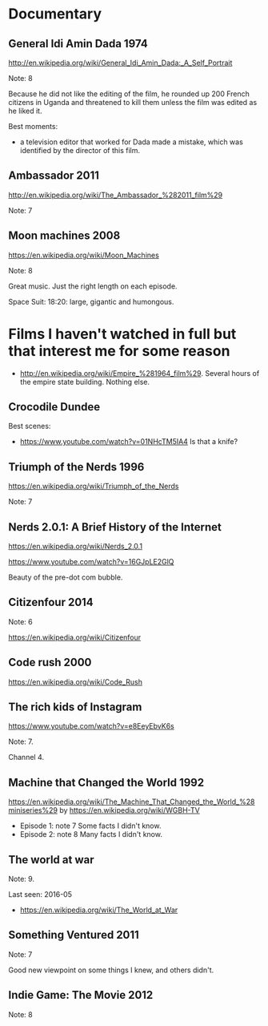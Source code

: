 # Documentary

## General Idi Amin Dada 1974

<http://en.wikipedia.org/wiki/General_Idi_Amin_Dada:_A_Self_Portrait>

Note: 8

Because he did not like the editing of the film, he rounded up 200 French citizens in Uganda and threatened to kill them unless the film was edited as he liked it.

Best moments:

- a television editor that worked for Dada made a mistake, which was identified by the director of this film.

## Ambassador 2011

<http://en.wikipedia.org/wiki/The_Ambassador_%282011_film%29>

Note: 7

## Moon machines 2008

<https://en.wikipedia.org/wiki/Moon_Machines>

Note: 8

Great music. Just the right length on each episode.

Space Suit: 18:20: large, gigantic and humongous.

# Films I haven't watched in full but that interest me for some reason

- <http://en.wikipedia.org/wiki/Empire_%281964_film%29>. Several hours of the empire state building. Nothing else.

## Crocodile Dundee

Best scenes:

- <https://www.youtube.com/watch?v=01NHcTM5IA4> Is that a knife?

## Triumph of the Nerds 1996

<https://en.wikipedia.org/wiki/Triumph_of_the_Nerds>

Note: 7

## Nerds 2.0.1: A Brief History of the Internet

<https://en.wikipedia.org/wiki/Nerds_2.0.1>

<https://www.youtube.com/watch?v=16GJpLE2GlQ>

Beauty of the pre-dot com bubble.

## Citizenfour 2014

Note: 6

<https://en.wikipedia.org/wiki/Citizenfour>

## Code rush 2000

<https://en.wikipedia.org/wiki/Code_Rush>

## The rich kids of Instagram

<https://www.youtube.com/watch?v=e8EeyEbvK6s>

Note: 7.

Channel 4.

## Machine that Changed the World 1992

<https://en.wikipedia.org/wiki/The_Machine_That_Changed_the_World_%28miniseries%29> by <https://en.wikipedia.org/wiki/WGBH-TV>

- Episode 1: note 7 Some facts I didn't know.
- Episode 2: note 8 Many facts I didn't know.

## The world at war

Note: 9.

Last seen: 2016-05

- <https://en.wikipedia.org/wiki/The_World_at_War>

## Something Ventured 2011

Note: 7

Good new viewpoint on some things I knew, and others didn't.

## Indie Game: The Movie 2012

Note: 8
